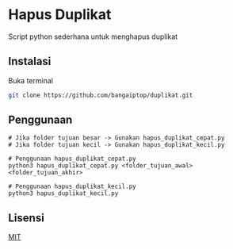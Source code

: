 # Hapus Duplikat

Script python sederhana untuk menghapus duplikat 

## Instalasi

Buka terminal 

```bash
git clone https://github.com/bangaiptop/duplikat.git
```

## Penggunaan

```
# Jika folder tujuan besar -> Gunakan hapus_duplikat_cepat.py
# Jika folder tujuan kecil -> Gunakan hapus_duplikat_kecil.py

# Penggunaan hapus_duplikat_cepat.py
python3 hapus_duplikat_cepat.py <folder_tujuan_awal> <folder_tujuan_akhir>

# Penggunaan hapus_duplikat_kecil.py
python3 hapus_duplikat_kecil.py
```

## Lisensi

[MIT](https://choosealicense.com/licenses/mit/)
